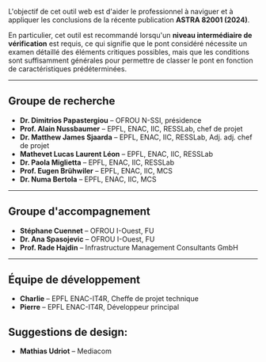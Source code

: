 L'objectif de cet outil web est d'aider le professionnel à naviguer et à appliquer les conclusions de la récente publication **ASTRA 82001 (2024)**.

En particulier, cet outil est recommandé lorsqu'un **niveau intermédiaire de vérification** est requis, ce qui signifie que le pont considéré nécessite un examen détaillé des éléments critiques possibles, mais que les conditions sont suffisamment générales pour permettre de classer le pont en fonction de caractéristiques prédéterminées.

---

## Groupe de recherche

- **Dr. Dimitrios Papastergiou** – OFROU N-SSI, présidence
- **Prof. Alain Nussbaumer** – EPFL, ENAC, IIC, RESSLab, chef de projet
- **Dr. Matthew James Sjaarda** – EPFL, ENAC, IIC, RESSLab, Adj. adj. chef de projet
- **Mathevet Lucas Laurent Léon** – EPFL, ENAC, IIC, RESSLab
- **Dr. Paola Miglietta** – EPFL, ENAC, IIC, RESSLab
- **Prof. Eugen Brühwiler** – EPFL, ENAC, IIC, MCS
- **Dr. Numa Bertola** – EPFL, ENAC, IIC, MCS

---

## Groupe d'accompagnement

- **Stéphane Cuennet** – OFROU I-Ouest, FU
- **Dr. Ana Spasojevic** – OFROU I-Ouest, FU
- **Prof. Rade Hajdin** – Infrastructure Management Consultants GmbH

---

## Équipe de développement

- **Charlie** – EPFL ENAC-IT4R, Cheffe de projet technique
- **Pierre** – EPFL ENAC-IT4R, Développeur principal

## Suggestions de design:

- **Mathias Udriot** – Mediacom
